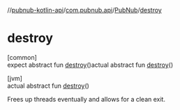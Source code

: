 //[pubnub-kotlin-api](../../../index.md)/[com.pubnub.api](../index.md)/[PubNub](index.md)/[destroy](destroy.md)

# destroy

[common]\
expect abstract fun [destroy](destroy.md)()actual abstract fun [destroy](destroy.md)()

[jvm]\
actual abstract fun [destroy](destroy.md)()

Frees up threads eventually and allows for a clean exit.
